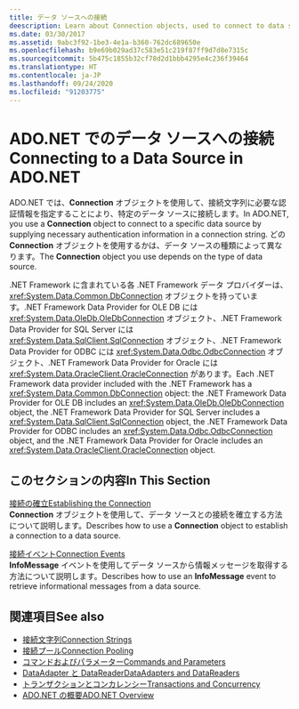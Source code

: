 ```yaml
---
title: データ ソースへの接続
deescription: Learn about Connection objects, used to connect to data sources in ADO.NET. The Connection object you choose depends on the type of data source.
ms.date: 03/30/2017
ms.assetid: 9abc3f92-1be3-4e1a-b360-762dc689650e
ms.openlocfilehash: b9e69b029ad37c583e51c219f87ff9d7d8e7315c
ms.sourcegitcommit: 5b475c1855b32cf78d2d1bbb4295e4c236f39464
ms.translationtype: HT
ms.contentlocale: ja-JP
ms.lasthandoff: 09/24/2020
ms.locfileid: "91203775"
---
```

# <a name="connecting-to-a-data-source-in-adonet"></a><span data-ttu-id="dbe9a-102">ADO.NET でのデータ ソースへの接続</span><span class="sxs-lookup"><span data-stu-id="dbe9a-102">Connecting to a Data Source in ADO.NET</span></span>

<span data-ttu-id="dbe9a-103">ADO.NET では、**Connection** オブジェクトを使用して、接続文字列に必要な認証情報を指定することにより、特定のデータ ソースに接続します。</span><span class="sxs-lookup"><span data-stu-id="dbe9a-103">In ADO.NET, you use a **Connection** object to connect to a specific data source by supplying necessary authentication information in a connection string.</span></span> <span data-ttu-id="dbe9a-104">どの **Connection** オブジェクトを使用するかは、データ ソースの種類によって異なります。</span><span class="sxs-lookup"><span data-stu-id="dbe9a-104">The **Connection** object you use depends on the type of data source.</span></span>  
  
 <span data-ttu-id="dbe9a-105">.NET Framework に含まれている各 .NET Framework データ プロバイダーは、<xref:System.Data.Common.DbConnection> オブジェクトを持っています。.NET Framework Data Provider for OLE DB には <xref:System.Data.OleDb.OleDbConnection> オブジェクト、.NET Framework Data Provider for SQL Server には <xref:System.Data.SqlClient.SqlConnection> オブジェクト、.NET Framework Data Provider for ODBC には <xref:System.Data.Odbc.OdbcConnection> オブジェクト、.NET Framework Data Provider for Oracle には <xref:System.Data.OracleClient.OracleConnection> があります。</span><span class="sxs-lookup"><span data-stu-id="dbe9a-105">Each .NET Framework data provider included with the .NET Framework has a <xref:System.Data.Common.DbConnection> object: the .NET Framework Data Provider for OLE DB includes an <xref:System.Data.OleDb.OleDbConnection> object, the .NET Framework Data Provider for SQL Server includes a <xref:System.Data.SqlClient.SqlConnection> object, the .NET Framework Data Provider for ODBC includes an <xref:System.Data.Odbc.OdbcConnection> object, and the .NET Framework Data Provider for Oracle includes an <xref:System.Data.OracleClient.OracleConnection> object.</span></span>  
  
## <a name="in-this-section"></a><span data-ttu-id="dbe9a-106">このセクションの内容</span><span class="sxs-lookup"><span data-stu-id="dbe9a-106">In This Section</span></span>  

 <span data-ttu-id="dbe9a-107">[接続の確立](establishing-the-connection.md)</span><span class="sxs-lookup"><span data-stu-id="dbe9a-107">[Establishing the Connection](establishing-the-connection.md)</span></span>\
 <span data-ttu-id="dbe9a-108">**Connection** オブジェクトを使用して、データ ソースとの接続を確立する方法について説明します。</span><span class="sxs-lookup"><span data-stu-id="dbe9a-108">Describes how to use a **Connection** object to establish a connection to a data source.</span></span>  
  
 <span data-ttu-id="dbe9a-109">[接続イベント](connection-events.md)</span><span class="sxs-lookup"><span data-stu-id="dbe9a-109">[Connection Events](connection-events.md)</span></span>\
 <span data-ttu-id="dbe9a-110">**InfoMessage** イベントを使用してデータ ソースから情報メッセージを取得する方法について説明します。</span><span class="sxs-lookup"><span data-stu-id="dbe9a-110">Describes how to use an **InfoMessage** event to retrieve informational messages from a data source.</span></span>  
  
## <a name="see-also"></a><span data-ttu-id="dbe9a-111">関連項目</span><span class="sxs-lookup"><span data-stu-id="dbe9a-111">See also</span></span>

- [<span data-ttu-id="dbe9a-112">接続文字列</span><span class="sxs-lookup"><span data-stu-id="dbe9a-112">Connection Strings</span></span>](connection-strings.md)
- [<span data-ttu-id="dbe9a-113">接続プール</span><span class="sxs-lookup"><span data-stu-id="dbe9a-113">Connection Pooling</span></span>](connection-pooling.md)
- [<span data-ttu-id="dbe9a-114">コマンドおよびパラメーター</span><span class="sxs-lookup"><span data-stu-id="dbe9a-114">Commands and Parameters</span></span>](commands-and-parameters.md)
- [<span data-ttu-id="dbe9a-115">DataAdapter と DataReader</span><span class="sxs-lookup"><span data-stu-id="dbe9a-115">DataAdapters and DataReaders</span></span>](dataadapters-and-datareaders.md)
- [<span data-ttu-id="dbe9a-116">トランザクションとコンカレンシー</span><span class="sxs-lookup"><span data-stu-id="dbe9a-116">Transactions and Concurrency</span></span>](transactions-and-concurrency.md)
- [<span data-ttu-id="dbe9a-117">ADO.NET の概要</span><span class="sxs-lookup"><span data-stu-id="dbe9a-117">ADO.NET Overview</span></span>](ado-net-overview.md)
